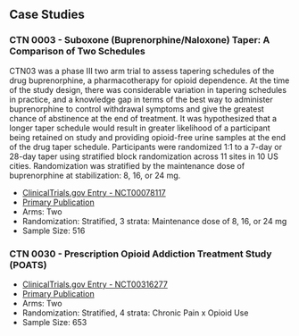 ## Case Studies

### CTN 0003 - Suboxone (Buprenorphine/Naloxone) Taper: A Comparison of Two Schedules

CTN03 was a phase III two arm trial to assess tapering schedules of the drug buprenorphine, a pharmacotherapy for opioid dependence. At the time of the study design, there was considerable variation in tapering schedules in practice, and a knowledge gap in terms of the best way to administer buprenorphine to control withdrawal symptoms and give the greatest chance of abstinence at the end of treatment. It was hypothesized that a longer taper schedule would result in greater likelihood of a participant being retained on study and providing opioid-free urine samples at the end of the drug taper schedule. Participants were randomized 1:1 to a 7-day or 28-day taper using stratified block randomization across 11 sites in 10 US cities. Randomization was stratified by the maintenance dose of buprenorphine at stabilization: 8, 16, or 24 mg.

  - [ClinicalTrials.gov Entry - NCT00078117](https://clinicaltrials.gov/show/NCT00078117)
  - [Primary Publication](https://pubmed.ncbi.nlm.nih.gov/19149822/)
  - Arms: Two
  - Randomization: Stratified, 3 strata: Maintenance dose of 8, 16, or 24 mg
  - Sample Size: 516

### CTN 0030 - Prescription Opioid Addiction Treatment Study (POATS)

  - [ClinicalTrials.gov Entry - NCT00316277](https://clinicaltrials.gov/ct2/show/NCT00316277)
  - [Primary Publication](https://pubmed.ncbi.nlm.nih.gov/22065255/)
  - Arms: Two
  - Randomization: Stratified, 4 strata: Chronic Pain x Opioid Use
  - Sample Size: 653
